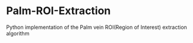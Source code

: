 # Palm-ROI-Extraction
Python implementation of the Palm vein ROI(Region of Interest) extraction algorithm
